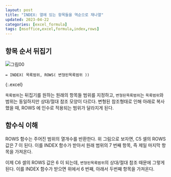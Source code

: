 ```yaml
---
layout: post
title: "INDEX: 열에 있는 항목들을 역순으로 재나열"
updated: 2023-04-22
categories: [excel_formula]
tags: [msoffice,excel,formula,index,rows]
---
```


## 항목 순서 뒤집기

![그림00](/img/msoffice/excel/formula/formula-1810.png)

```excel
= INDEX( 목록범위, ROWS( 변형된목록범위 ))
```
{:.excel}

`목록범위`는 뒤집기를 원하는 원래의 항목들 범위를 지정하고, `변형된목록범위`는 `목록범위`와 범위는 동일하지만 상대/절대 참조 모양이 다르다. 변형된 참조형태로 인해 아래로 복사했을 때, ROWS 에 인수로 적용되는 범위가 달라지게 된다.

## 함수식 이해

ROWS 함수는 주어진 범위의 열개수를 반환한다. 위 그림으로 보자면, C5 셀의 ROWS 값은 7 이 된다. 이를 INDEX 함수가 받아서 원래 범위의 7 번째 항목, 즉 제일 마지막 항목을 가져온다.

이제 C6 셀의 ROWS 값은 6 이 되는데, `변형된목록범위`의 상대/절대 참조 때문에 그렇게 된다. 이를 INDEX 함수가 받으면 위에서 6 번째, 아래서 두번째 항목을 가져온다.